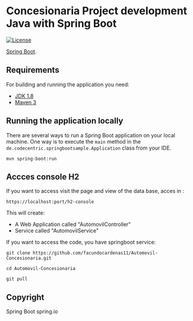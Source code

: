 # Concesionaria Project development Java with Spring Boot

[![License](http://img.shields.io/:license-apache-blue.svg)](http://www.apache.org/licenses/LICENSE-2.0.html)

[Spring Boot](http://projects.spring.io/spring-boot/).

## Requirements

For building and running the application you need:

- [JDK 1.8](http://www.oracle.com/technetwork/java/javase/downloads/jdk8-downloads-2133151.html)
- [Maven 3](https://maven.apache.org)

## Running the application locally

There are several ways to run a Spring Boot application on your local machine. One way is to execute the `main` method in the `de.codecentric.springbootsample.Application` class from your IDE.


```shell
mvn spring-boot:run
```

## Accces console H2

If you want to access visit the page and view of the data base, acces in  :

``` shell
https://localhost:port/h2-console
```

This will create:

* A Web Application called "AutomovilController"
* Service called "AutomovilService"

If you want to access the code, you have  springboot service:

```shell
git clone https://github.com/facundocardenas11/Automovil-Concesionaria.git
```

```shell
cd Automovil-Concesionaria
```

```shell
git pull
```

## Copyright

Spring Boot spring.io

